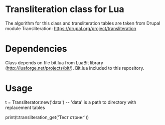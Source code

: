 Transliteration class for Lua
=============================

The algorithm for this class and transliteration tables are taken from Drupal module Transliteration: https://drupal.org/project/transliteration

Dependencies
============

Class depends on file bit.lua from LuaBit library (http://luaforge.net/projects/bit/). Bit.lua included to this repository.

Usage
=====

t = Transliterator:new('data') -- 'data' is a path to directory with replacement tables

print(t:transliteration_get('Тест стринг'))
